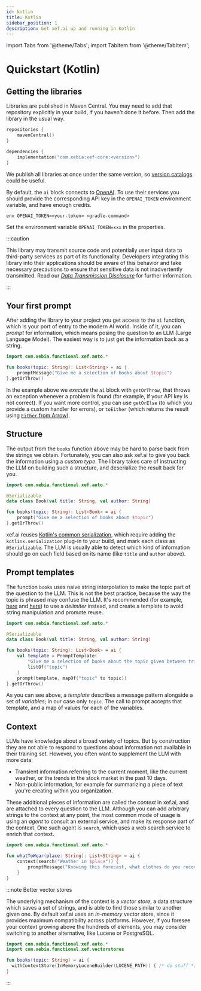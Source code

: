 ```yaml
---
id: kotlin
title: Kotlin
sidebar_position: 1
description: Get xef.ai up and running in Kotlin
---
```


import Tabs from '@theme/Tabs';
import TabItem from '@theme/TabItem';

# Quickstart (Kotlin)

## Getting the libraries

Libraries are published in Maven Central. You may need to  add that repository explicitly
in your build, if you haven't done it before. Then add the library in the usual way.

```kotlin
repositories {
    mavenCentral()
}

dependencies {
    implementation("com.xebia:xef-core:<version>")
}
```

We publish all libraries at once under the same version, so
[version catalogs](https://docs.gradle.org/current/userguide/platforms.html#sec:sharing-catalogs)
could be useful.

By default, the `ai` block connects to [OpenAI](https://platform.openai.com/).
To use their services you should provide the corresponding API key in the `OPENAI_TOKEN`
environment variable, and have enough credits.

<Tabs>
  <TabItem value="gradle" label="Gradle" default>

```shell
env OPENAI_TOKEN=<your-token> <gradle-command>
```

  </TabItem>
  <TabItem value="intellij" label="IntelliJ">

Set the environment variable `OPENAI_TOKEN=xxx` in the properties.

  </TabItem>
</Tabs>

:::caution

This library may transmit source code and potentially user input data to third-party services as part of its functionality.
Developers integrating this library into their applications should be aware of this behavior and take necessary precautions to ensure that sensitive data is not inadvertently transmitted.
Read our [_Data Transmission Disclosure_](https://github.com/xebia-functional/xef#%EF%B8%8F-data-transmission-disclosure) for further information.

:::

## Your first prompt

After adding the library to your project
you get access to the `ai` function, which is your port of entry to the modern AI world.
Inside of it, you can _prompt_ for information, which means posing the question to an LLM
(Large Language Model). The easiest way is to just get the information back as a string.

```kotlin
import com.xebia.functional.xef.auto.*

fun books(topic: String): List<String> = ai {
    promptMessage("Give me a selection of books about $topic")
}.getOrThrow()
```

In the example above we _execute_ the `ai` block with `getOrThrow`, that throws an exception
whenever a problem is found (for example, if your API key is not correct). If you want more
control, you can use `getOrElse` (to which you provide a custom handler for errors), or
`toEither` (which returns the result using 
[`Either` from Arrow](https://arrow-kt.io/learn/typed-errors/either-and-ior/)).

## Structure

The output from the `books` function above may be hard to parse back from the
strings we obtain. Fortunately, you can also ask xef.ai to give you back the information
using a _custom type_. The library takes care of instructing the LLM on building such
a structure, and deserialize the result back for you.

```kotlin
import com.xebia.functional.xef.auto.*

@Serializable
data class Book(val title: String, val author: String)

fun books(topic: String): List<Book> = ai {
    prompt("Give me a selection of books about $topic")
}.getOrThrow()
```

xef.ai reuses [Kotlin's common serialization](https://kotlinlang.org/docs/serialization.html),
which require adding the `kotlinx.serialization` plug-in to your build, and mark each
class as `@Serializable`. The LLM is usually able to detect which kind of information should
go on each field based on its name (like `title` and `author` above).

## Prompt templates

The function `books` uses naive string interpolation to make the topic part of the question
to the LLM. This is not the best practice, because the way the topic is phrased may confuse
the LLM. It's recommended
(for example, [here](https://www.deeplearning.ai/short-courses/chatgpt-prompt-engineering-for-developers/)
and [here](https://learnprompting.org/docs/intro)) to use a _delimiter_ instead, and create a 
template to avoid string manipulation and promote reuse.

```kotlin
import com.xebia.functional.xef.auto.*

@Serializable
data class Book(val title: String, val author: String)

fun books(topic: String): List<Book> = ai {
    val template = PromptTemplate(
        "Give me a selection of books about the topic given between triple backticks: ```{topic}```",
        listOf("topic")
    )
    prompt(template, mapOf("topic" to topic))
}.getOrThrow()
```

As you can see above, a _template_ describes a message pattern alongside a set of _variables_;
in our case only `topic`. The call to prompt accepts that template, and a map of values for
each of the variables.

## Context

LLMs have knowledge about a broad variety of topics. But by construction they are not able
to respond to questions about information not available in their training set. However, you
often want to supplement the LLM with more data:
- Transient information referring to the current moment, like the current weather, or
  the trends in the stock market in the past 10 days.
- Non-public information, for example for summarizing a piece of text you're creating
  within you organization.

These additional pieces of information are called the _context_ in xef.ai, and are attached
to every question to the LLM. Although you can add arbitrary strings to the context at any
point, the most common mode of usage is using an _agent_ to consult an external service,
and make its response part of the context. One such agent is `search`, which uses a web
search service to enrich that context.

```kotlin
import com.xebia.functional.xef.auto.*

fun whatToWear(place: String): List<String> = ai {
    context(search("Weather in $place")) {
        promptMessage("Knowing this forecast, what clothes do you recommend I should wear?")
    }
}
```

:::note Better vector stores

The underlying mechanism of the context is a _vector store_, a data structure which
saves a set of strings, and is able to find those similar to another given one.
By default xef.ai uses an _in-memory_ vector store, since it provides maximum
compatibility across platforms. However, if you foresee your context growing above
the hundreds of elements, you may consider switching to another alternative, like
Lucene or PostgreSQL.

```kotlin
import com.xebia.functional.xef.auto.*
import com.xebia.functional.xef.vectorstores

fun books(topic: String) = ai {
  withContextStore(InMemoryLuceneBuilder(LUCENE_PATH)) { /* do stuff */ }
}
```

:::
